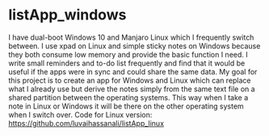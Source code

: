 # listApp_windows

I have dual-boot Windows 10 and Manjaro Linux which I frequently switch between. I use xpad on Linux and simple sticky notes on Windows because they both consume low memory and provide the basic function I need. I write small reminders and to-do list frequently and find that it would be useful if the apps were in sync and could share the same data. My goal for this project is to create an app for Windows and Linux which can replace what I already use but derive the notes simply from the same text file on a shared partition between the operating systems. This way when I take a note in Linux or Windows it will be there on the other operating system when I switch over.
Code for Linux version: https://github.com/luvaihassanali/listApp_linux
